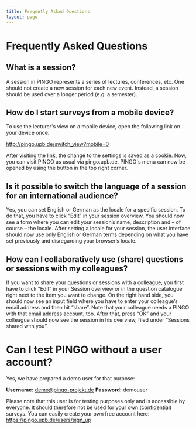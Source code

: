 ```yaml
---
title: Freqently Asked Questions
layout: page
---
```


# Frequently Asked Questions

## What is a session?

A session in PINGO represents a series of lectures, conferences, etc. One should not create a new session for each new event. Instead, a session should be used over a longer period (e.g. a semester). 

## How do I start surveys from a mobile device?

To use the lecturer's view  on a mobile device, open the following link on your device once:

<http://pingo.upb.de/switch_view?mobile=0>

After visiting the link, the change to the settings is saved as a cookie. Now, you can visit PINGO as usual via pingo.upb.de. PINGO's menu can now be opened by using the button in the top right corner.

## Is it possible to switch the language of a session for an international audience?

Yes, you can set English or German as the locale for a specific session. To do that, you have to click “Edit” in your session overview. You should now see a form where you can edit your session’s name, description and – of course – the locale. After setting a locale for your session, the user interface should now use only English or German terms depending on what you have set previously and disregarding your browser’s locale.

## How can I collaboratively use (share) questions or sessions with my colleagues?

If you want to share your questions or sessions with a colleague, you first have to click “Edit” in your Session overview or in the question catalogue right next to the item you want to change. On the right hand side, you should now see an input field where you have to enter your colleague’s email address and then hit “share”. Note that your colleague needs a PINGO with that email address account, too. After that, press “OK” and your colleague should now see the session in his overview, filed under “Sessions shared with you”.
>
# Can I test PINGO without a user account?

Yes, we have prepared a demo user for that purpose:

**Username:** demo@pingo-projekt.de
**Password:** demouser

Please note that this user is for testing purposes only and is accessible by everyone. It should therefore not be used for your own (confidential) surveys. You can easily create your own free account here: <https://pingo.upb.de/users/sign_up>

